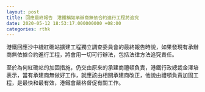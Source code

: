 ```yaml
---
layout: post
title: 回應最終報告　港鐵稱如承辦商無依合約進行工程將追究
date: 2020-05-12 18:53:17.000000000 +08:00
categories: rthk
---
```


港鐵回應沙中綫紅磡站擴建工程獨立調查委員會的最終報告時說，如果發現有承辦商無依據合約進行工程，將會用一切可行辦法，包括法律方法追究責任。

至於為何紅磡站的加固措施，仍交由原來的承建商禮頓負責，港鐵行政總裁金澤培表示，當有承建商無做好工作，就應該由相關承建商改正，他說由禮頓負責加固工程，是最快和最有效，港鐵會嚴格督促有關工作。
